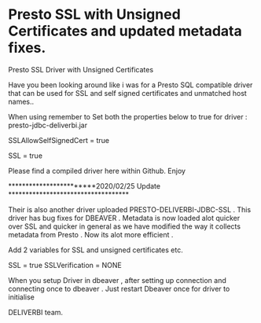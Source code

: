 # Presto SSL with Unsigned Certificates and updated metadata fixes.
Presto SSL Driver with Unsigned Certificates

Have you been looking around like i was for a Presto SQL compatible driver that can be used for SSL and self signed certificates and unmatched host names..

When using remember to Set both the properties below to true for driver : presto-jdbc-deliverbi.jar

SSLAllowSelfSignedCert = true

SSL = true

Please find a compiled driver here within Github. Enjoy

************************2020/02/25 Update ***********************************

Their is also another driver uploaded PRESTO-DELIVERBI-JDBC-SSL . This driver has bug fixes for DBEAVER . Metadata is now loaded alot quicker over SSL and quicker in general as we have modified the way it collects metadata from Presto . Now its alot more efficient . 

Add 2 variables for SSL and unsigned certificates etc.

SSL = true
SSLVerification = NONE

When you setup Driver in dbeaver , after setting up connection and connecting once to dbeaver . Just restart Dbeaver once for driver to initialise


DELIVERBI team.
